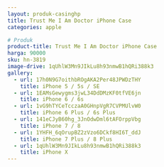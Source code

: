 ```yaml
---
layout: produk-casinghp
title: Trust Me I Am Doctor iPhone Case
categories: apple

# Produk
product-title: Trust Me I Am Doctor iPhone Case
harga: 90000
sku: hn-3819
image-drive: 1qUhlW3Mn9JIkLu8h93nmwB1hQRi388k3
gallery:
  - url: 17h0N9G7oithbROgAKA2Per48JPWDzTHY
    title: iPhone 5 / 5s / SE
  - url: 1EAMsGewygms3jwL34DdDMzKF0tfVE6jn
    title: iPhone 6 / 6s
  - url: 1vG9hTYCeTcczaA0GHnpVgR7CVPMUlvW0
    title: iPhone 6 Plus / 6s Plus
  - url: 141eCJyB60hg_3JnOdwDml6tAFOrppVbg
    title: iPhone 7 / 8
  - url: 1YHFH_6qOrupBZ2zVzo6DCkf8HI6T_ddJ
    title: iPhone 7 Plus / 8 Plus
  - url: 1qUhlW3Mn9JIkLu8h93nmwB1hQRi388k3
    title: iPhone X
---
```


